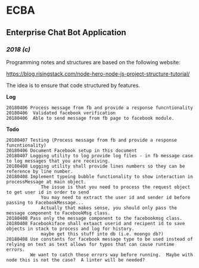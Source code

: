 # ECBA

## Enterprise Chat Bot Application

### *2018 (c)*

Programming notes and structures are based on the following website:

https://blog.risingstack.com/node-hero-node-js-project-structure-tutorial/

The idea is to ensure that code structured by features.

**Log**
```
20180406 Process message from fb and provide a response funcntionality
20180406  Validated facebook verification
20180406  Able to send message from fb page to facebook module.
```
**Todo**
```
20180407 Testing (Process message from fb and provide a response funcntionality)
20180406 Document Facebook setup in this document
20180407 Logging utility to log provide log files - in fb message case to log messages that you are receiving.
20180408 Logging utility shall provide lines numbers so they can be reference by line number.
20180408 Implement typeing bubble functionality to show interaction in processMessage at main object.
             The issue is that you need to process the request object to get user id in order to send
             You may need to extract the user id and sender id before passing to FacebookMessage...
             Actually that makes sense, you should only pass the message component to FacebookMsg class.
20180408 Pass only the message component to the facebookmsg class.
20180408 Facebookiface shall extaact userid and recipent id to save objects in stack to process and log for history.
             maybe get this stuff into db (i.e. moongo db?)
20180408 Use constants for facebook message type to be used instead of relying on text as text allows for typos that can cause runtime errors.
         We want to catch these errors way before running.  Maybe with node this is not the case?  A linter will be needed?
```
